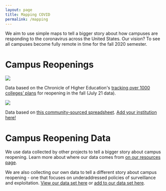 ```yaml
---
layout: page
title: Mapping COVID
permalink: /mapping
---
```

We aim to use simple maps to tell a bigger story about how campuses are responding to the coronavirus across the United States. Our vision? To see all campuses become fully remote in time for the fall 2020 semester.

# Campus Reopenings

<div class="user-details">
<div class='tableauPlaceholder' id='viz1595366813837' style='position: relative'><noscript><a href='#'><img alt=' ' src='https:&#47;&#47;public.tableau.com&#47;static&#47;images&#47;In&#47;InstitutionsfallplansChronicledata&#47;Sheet1&#47;1_rss.png' style='border: none' /></a></noscript><object class='tableauViz'  style='display:none;'><param name='host_url' value='https%3A%2F%2Fpublic.tableau.com%2F' /> <param name='embed_code_version' value='3' /> <param name='site_root' value='' /><param name='name' value='InstitutionsfallplansChronicledata&#47;Sheet1' /><param name='tabs' value='no' /><param name='toolbar' value='yes' /><param name='static_image' value='https:&#47;&#47;public.tableau.com&#47;static&#47;images&#47;In&#47;InstitutionsfallplansChronicledata&#47;Sheet1&#47;1.png' /> <param name='animate_transition' value='yes' /><param name='display_static_image' value='yes' /><param name='display_spinner' value='yes' /><param name='display_overlay' value='yes' /><param name='display_count' value='yes' /><param name='language' value='en' /><param name='filter' value='publish=yes' /></object></div>                <script type='text/javascript'>                    var divElement = document.getElementById('viz1595366813837');                    var vizElement = divElement.getElementsByTagName('object')[0];                    vizElement.style.width='100%';vizElement.style.height=(divElement.offsetWidth*0.75)+'px';                    var scriptElement = document.createElement('script');                    scriptElement.src = 'https://public.tableau.com/javascripts/api/viz_v1.js';                    vizElement.parentNode.insertBefore(scriptElement, vizElement);                </script>
  <p>Data based on the Chronicle of Higher Education's <a href="https://www.chronicle.com/article/Here-s-a-List-of-Colleges-/248626?cid=wcontentgrid_hp_1b">tracking over 1000 colleges’ plans</a> for reopening in the fall (July 21 data).</p>
 </div>
  
  
<div class="user-details">
  	<div class='tableauPlaceholder' id='viz1594786464987' style='position: relative'><noscript><a href='#'><img alt=' ' src='https:&#47;&#47;public.tableau.com&#47;static&#47;images&#47;VF&#47;VFCCOVID-19&#47;Sheet1&#47;1_rss.png' style='border: none' /></a></noscript><object class='tableauViz'  style='display:none;'><param name='host_url' value='https%3A%2F%2Fpublic.tableau.com%2F' /> <param name='embed_code_version' value='3' /> <param name='site_root' value='' /><param name='name' value='VFCCOVID-19&#47;Sheet1' /><param name='tabs' value='no' /><param name='toolbar' value='yes' /><param name='static_image' value='https:&#47;&#47;public.tableau.com&#47;static&#47;images&#47;VF&#47;VFCCOVID-19&#47;Sheet1&#47;1.png' /> <param name='animate_transition' value='yes' /><param name='display_static_image' value='yes' /><param name='display_spinner' value='yes' /><param name='display_overlay' value='yes' /><param name='display_count' value='yes' /><param name='language' value='en' /><param name='filter' value='publish=yes' /></object></div>                <script type='text/javascript'>                    var divElement = document.getElementById('viz1594786464987');                    var vizElement = divElement.getElementsByTagName('object')[0];                    vizElement.style.width='100%';vizElement.style.height=(divElement.offsetWidth*0.75)+'px';                    var scriptElement = document.createElement('script');                    scriptElement.src = 'https://public.tableau.com/javascripts/api/viz_v1.js';                    vizElement.parentNode.insertBefore(scriptElement, vizElement);                </script>
	<p>Data based on <a href="https://docs.google.com/spreadsheets/d/1EIbnskEWKa03UO7V_ca1_Dqg_4ouQwqeGIdyZSnYEfk/edit?usp=sharing">this community-sourced spreadsheet</a>. <a href="https://docs.google.com/spreadsheets/d/1QT9K9gqxfdKA5G4xuKsL5EgrNQF5darG3WLiomixoVE/edit?usp=sharing">Add your institution here!</a></p>
</div> 

# Campus Reopening Data

We use data collected by other projects to tell a bigger story about campus reopening. Learn more about where our data comes from [on our resources page](/resources).

We are also collecting our own data to tell a different story about campus reopening - one that focuses on underaddressed policies of surveillance and exploitation. [View our data set here](https://docs.google.com/spreadsheets/d/1EIbnskEWKa03UO7V_ca1_Dqg_4ouQwqeGIdyZSnYEfk/edit?usp=sharing) or [add to our data set here](https://docs.google.com/spreadsheets/d/1QT9K9gqxfdKA5G4xuKsL5EgrNQF5darG3WLiomixoVE/edit?usp=sharing).